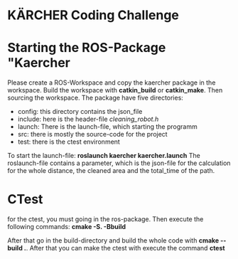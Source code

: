 # KÄRCHER Coding Challenge

# Starting the ROS-Package "Kaercher
Please create a ROS-Workspace and copy the kaercher package in the workspace. Build the workspace with **catkin_build** or **catkin_make**.  Then sourcing the workspace. The package have five directories:
* config: this directory contains the json_file
* include: here is the header-file *cleaning_robot.h*
* launch: There is the launch-file, which starting the programm
* src: there is mostly the source-code for the project
* test: there is the ctest environment

To start the launch-file: 
**roslaunch kaercher kaercher.launch**
The roslaunch-file contains a parameter, which is the json-file for the calculation for the whole distance, the cleaned area and the total_time of the path.

# CTest
for the ctest, you must going in the ros-package. Then execute the following commands:
**cmake -S. -Bbuild** 

After that go in the build-directory and build the whole code with **cmake --build .**. After that you can make the ctest with execute the command **ctest**